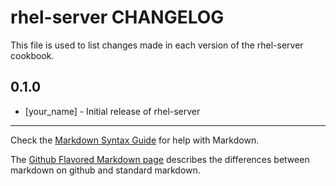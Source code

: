 # rhel-server CHANGELOG

This file is used to list changes made in each version of the rhel-server cookbook.

## 0.1.0
- [your_name] - Initial release of rhel-server

- - -
Check the [Markdown Syntax Guide](http://daringfireball.net/projects/markdown/syntax) for help with Markdown.

The [Github Flavored Markdown page](http://github.github.com/github-flavored-markdown/) describes the differences between markdown on github and standard markdown.
